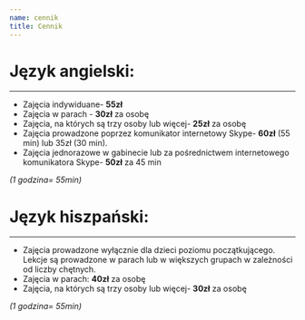 ```yaml
---
name: cennik
title: Cennik
---
```



# Język angielski:
---
- Zajęcia indywiduane- **55zł**
- Zajęcia w parach - **30zł** za osobę
- Zajęcia, na których są trzy osoby lub więcej- **25zł** za osobę
- Zajęcia prowadzone poprzez komunikator internetowy Skype- **60zł** (55 min) lub 35zł (30 min).
- Zajęcia jednorazowe w gabinecie lub za pośrednictwem internetowego komunikatora Skype- **50zł** za 45 min

*(1 godzina= 55min)*


# Język hiszpański:
---
- Zajęcia prowadzone wyłącznie dla dzieci poziomu początkującego. Lekcje są prowadzone w parach lub w większych grupach w zależności od liczby chętnych.
- Zajęcia w parach: **40zł** za osobę
- Zajęcia, na których są trzy osoby lub więcej- **30zł** za osobę

*(1 godzina= 55min)*
